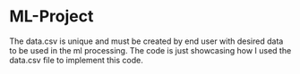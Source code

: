 # ML-Project
The data.csv is unique and must be created by end user with desired data to be used in the ml processing. The code is just showcasing how I used the data.csv file to implement this code. 
